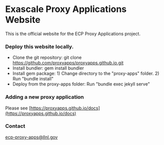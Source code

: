 Exascale Proxy Applications Website
===================================

This is the official website for the ECP Proxy Applications project.

### Deploy this website locally.

- Clone the git repository: git clone https://github.com/proxyapps/proxyapps.github.io.git
- Install bundler: gem install bundler
- Install gem package: 1) Change directory to the "proxy-apps" folder. 2) Run "bundle install"
- Deploy from the proxy-apps folder: Run "bundle exec jekyll serve"

### Adding a new proxy application

Please see [https://proxyapps.github.io/docs](https://proxyapps.github.io/docs)

### Contact

<ecp-proxy-apps@llnl.gov>

